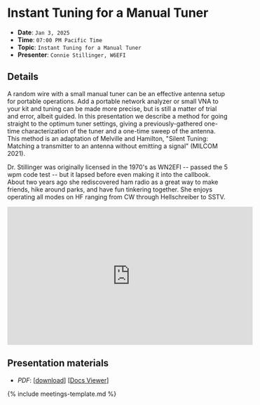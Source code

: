 # Instant Tuning for a Manual Tuner

* **Date**: `Jan 3, 2025`
* **Time**: `07:00 PM Pacific Time`
* **Topic**: `Instant Tuning for a Manual Tuner`
* **Presenter**: `Connie Stillinger, W6EFI`

## Details

A random wire with a small manual tuner can be an effective antenna setup for portable operations. Add a portable network analyzer or small VNA to your kit and tuning can be made more precise, but is still a matter of trial and error, albeit guided. In this presentation we describe a method for going straight to the optimum tuner settings, giving a previously-gathered one-time characterization of the tuner and a one-time sweep of the antenna. This method is an adaptation of Melville and Hamilton, "Silent Tuning: Matching a transmitter to an antenna without emitting a signal"  (MILCOM 2021).

Dr. Stillinger was originally licensed in the 1970's as WN2EFI -- passed the 5 wpm code test -- but it lapsed before even making it into the callbook. About two years ago she rediscovered ham radio as a great way to make friends, hike around parks, and have fun tinkering together.  She enjoys operating all modes on HF ranging from CW through Hellschreiber to SSTV.

<iframe width="560" height="315" src="https://www.youtube.com/embed/4yYyOlz3jYw?si=RJXK7X9McZFh0qCl" title="YouTube video player" frameborder="0" allow="accelerometer; autoplay; clipboard-write; encrypted-media; gyroscope; picture-in-picture; web-share" referrerpolicy="strict-origin-when-cross-origin" allowfullscreen></iframe>

## Presentation materials
* *PDF*: [[download](https://github.com/PAARA-org/paara.org-attachments/blob/main/meetings/2025/202501_Instant_Tuning_For_A_Manual_Tuner.pdf?raw=true)] [[Docs Viewer](https://docs.google.com/viewer?url=https://github.com/PAARA-org/paara.org-attachments/blob/main/meetings/2025/202501_Instant_Tuning_For_A_Manual_Tuner.pdf?raw=true)]

{% include meetings-template.md %}

